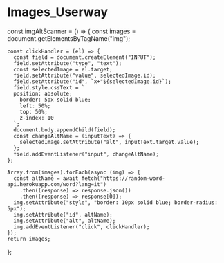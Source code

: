 # Images_Userway

const imgAltScanner = () => {
    const images = document.getElementsByTagName("img");

    const clickHandler = (el) => {
      const field = document.createElement("INPUT");
      field.setAttribute("type", "text");
      const selectedImage = el.target;
      field.setAttribute("value", selectedImage.id);
      field.setAttribute("id", `x+"${selectedImage.id}`);
      field.style.cssText = `
      position: absolute;
        border: 5px solid blue;
        left: 50%;
        top: 50%;
        z-index: 10
      `;
      document.body.appendChild(field);
      const changeAltName = (inputText) => {
        selectedImage.setAttribute("alt", inputText.target.value);
      };
      field.addEventListener("input", changeAltName);
    };

    Array.from(images).forEach(async (img) => {
      const altName = await fetch("https://random-word-api.herokuapp.com/word?lang=it")
        .then((response) => response.json())
        .then((response) => response[0]);
      img.setAttribute("style", "border: 10px solid blue; border-radius: 5px");
      img.setAttribute("id", altName);
      img.setAttribute("alt", altName);
      img.addEventListener("click", clickHandler);
    });
    return images;
  };
